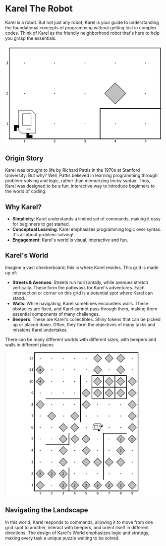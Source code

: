 # Karel The Robot

Karel is a robot. But not just any robot; Karel is your guide to understanding the foundational concepts of programming without getting lost in complex codes. Think of Karel as the friendly neighborhood robot that's here to help you grasp the essentials.

![Karel World](/images/intro-to-programming-js-en/1_karel_world_1.png)


## Origin Story
Karel was brought to life by Richard Pattis in the 1970s at Stanford University. But why? Well, Pattis believed in learning programming through problem-solving and logic, rather than memorizing tricky syntax. Thus, Karel was designed to be a fun, interactive way to introduce beginners to the world of coding.


## Why Karel?
* **Simplicity**: Karel understands a limited set of commands, making it easy for beginners to get started.
* **Conceptual Learning**: Karel emphasizes programming logic over syntax. It's all about problem-solving!
* **Engagement**: Karel's world is visual, interactive and fun.

## Karel's World
Imagine a vast checkerboard; this is where Karel resides. This grid is made up of:

* **Streets & Avenues**: Streets run horizontally, while avenues stretch vertically. These form the pathways for Karel's adventures. Each intersection or corner on this grid is a potential spot where Karel can stand.
* **Walls**: While navigating, Karel sometimes encounters walls. These obstacles are fixed, and Karel cannot pass through them, making them essential components of many challenges.
* **Beepers**: These are Karel's collectibles. Shiny tokens that can be picked up or placed down. Often, they form the objectives of many tasks and missions Karel undertakes.

There can be many different worlds with different sizes, with beepers and walls in different places

![Karel World](/images/intro-to-programming-js-en/1_karel_world_2.png)


## Navigating the Landscape
In this world, Karel responds to commands, allowing it to move from one grid spot to another, interact with beepers, and orient itself in different directions. The design of Karel's World emphasizes logic and strategy, making every task a unique puzzle waiting to be solved.
